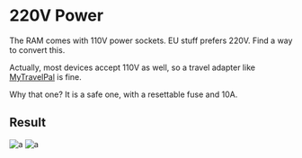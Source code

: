 # 220V Power

The RAM comes with 110V power sockets. EU stuff prefers 220V. Find a way to convert this.

Actually, most devices accept 110V as well, so a travel adapter like [MyTravelPal](https://www.mytravelpal.org/) is fine.

Why that one? It is a safe one, with a resettable fuse and 10A.

## Result

![a](https://github.com/CumpsD/second-brain/raw/main/assets/ram/travelpal/travelpal1.jpg "a")
![a](https://github.com/CumpsD/second-brain/raw/main/assets/ram/travelpal/travelpal2.jpg "a")
